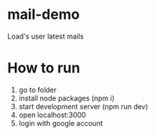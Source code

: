 # mail-demo
Load's user latest mails

# How to run
1. go to folder
2. install node packages (npm i)
3. start development server (npm run dev)
4. open localhost:3000
5. login with google account
